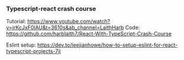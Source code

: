 ### Typescript-react crash course

Tutorial: https://www.youtube.com/watch?v=jrKcJxF0lAU&t=3610s&ab_channel=LaithHarb
Code: https://github.com/harblaith7/React-With-TypeScript-Crash-Course

Eslint setup: https://dev.to/leejianhowe/how-to-setup-eslint-for-react-typescript-projects-7ji
